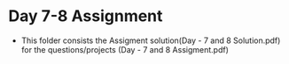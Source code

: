 # Day 7-8 Assignment

- This folder consists the Assigment solution(Day - 7 and 8 Solution.pdf) for the questions/projects (Day - 7 and 8 Assigment.pdf)
